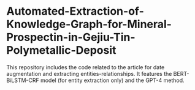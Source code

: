 # Automated-Extraction-of-Knowledge-Graph-for-Mineral-Prospectin-in-Gejiu-Tin-Polymetallic-Deposit
This repository includes the code related to the article for date augmentation and extracting entities-relationships. It features the BERT-BiLSTM-CRF model (for entity extraction only) and the GPT-4 method.
